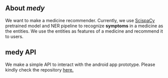 ## About *medy*

We want to make a medicine recommender. Currently, we use [ScispaCy](https://allenai.github.io/scispacy/) pretrained model and NER pipeline to recognize **symptoms** in a medicine as the entities. We use the entities as features of a medicine and recommend it to users. 

## medy API 

We make a simple API to interact with the android app prototype. Please kindly check the repository [here.](https://github.com/cahyaasrini/medy-api)
